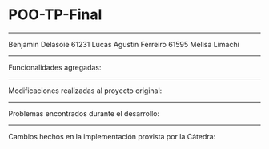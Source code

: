# POO-TP-Final

____________________________________________________________________

Benjamin Delasoie 61231
Lucas Agustin Ferreiro 61595
Melisa Limachi

-------------------------------------------------------------------

Funcionalidades agregadas:


-------------------------------------------------------------------

Modificaciones realizadas al proyecto original:


-------------------------------------------------------------------

Problemas encontrados durante el desarrollo:


-------------------------------------------------------------------

Cambios hechos en la implementación provista por la Cátedra:
